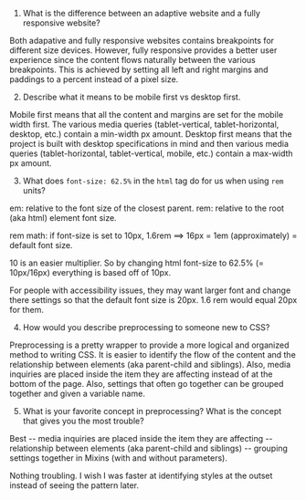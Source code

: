 1. What is the difference between an adaptive website and a fully responsive website?

Both adapative and fully responsive websites contains breakpoints for different size devices. However, fully responsive provides a better user experience since the content flows naturally between the various breakpoints. This is achieved by setting all left and right margins and paddings to a percent instead of a pixel size. 

2. Describe what it means to be mobile first vs desktop first.

Mobile first means that all the content and margins are set for the mobile width first. The various media queries (tablet-vertical, tablet-horizontal, desktop, etc.) contain a min-width px amount. Desktop first means that the project is built with desktop specifications in mind and then various media queries (tablet-horizontal, tablet-vertical, mobile, etc.) contain a max-width px amount.

3. What does `font-size: 62.5%` in the `html` tag do for us when using `rem` units? 

em: relative to the font size of the closest parent.
rem: relative to the root (aka html) element font size. 

rem math: if font-size is set to 10px, 1.6rem ==> 16px = 1em (approximately) = default font size.

10 is an easier multiplier. So by changing html font-size to 62.5% (= 10px/16px) everything is based off of 10px.

For people with accessibility issues, they may want larger font and change there settings so that the default font size is 20px. 1.6 rem would equal 20px for them.


4. How would you describe preprocessing to someone new to CSS?

Preprocessing is a pretty wrapper to provide a more logical and organized method to writing CSS. It is easier to identify the flow of the content and the relationship between elements (aka parent-child and siblings). Also, media inquiries are placed inside the item they are affecting instead of at the bottom of the page. Also, settings that often go together can be grouped together and given a variable name.

5. What is your favorite concept in preprocessing? What is the concept that gives you the most trouble?

Best
-- media inquiries are placed inside the item they are affecting
-- relationship between elements (aka parent-child and siblings)
-- grouping settings together in Mixins (with and without parameters).

Nothing troubling. I wish I was faster at identifying styles at the outset instead of seeing the pattern later.


